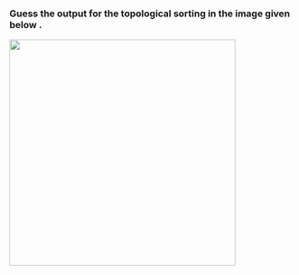 ### Guess the output for the topological sorting in the image given below .

<img src="https://user-images.githubusercontent.com/55774240/185938544-0e9a5663-7360-4bd9-958f-db78f7112a6a.png" width="400" height="400" />
